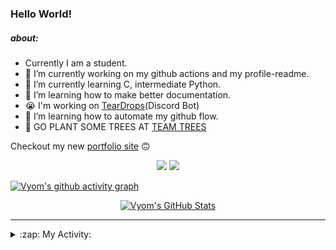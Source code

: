 ### Hello World!

##### about:
- Currently I am a student.
- 🔭 I’m currently working on my github actions and my profile-readme. 
- 🌱 I’m currently learning C, intermediate Python.
- 🌱 I’m learning how to make better documentation.
- 😭 I'm working on [TearDrops](https://github.com/Vyvy-vi/TearDrops)(Discord Bot)
- 🌱 I’m learning how to automate my github flow.
- 🌱 GO PLANT SOME TREES AT [TEAM TREES](https://teamtrees.org/)

Checkout my new [portfolio site](https://vyvy-vi.github.io/portfolio) 🙃

<p align="center">
  <a href="https://twitter.com/Vyvy_viM"><img target="_blank" src="https://img.shields.io/badge/twitter%20@Vyvy_viM-0D95E8?style=for-the-badge&logo=twitter&logoColor=white"/></a> 
  <a href="https://vyvy-vi.github.io/portfolio"><img target="_blank" src="https://img.shields.io/badge/-I%27m_craving_for_open_source-green?style=for-the-badge&logo=github&logoColor=black"/></a> 
</p>

[![Vyom's github activity graph](https://activity-graph.herokuapp.com/graph?username=Vyvy-vi)](https://github.com/ashutosh00710/github-readme-activity-graph)

<p align="center">
<a href="https://github.com/Vyvy-vi/Vyvy-vi">
  <img src="https://profile-readme-git-master.vyvy-vi.vercel.app/api?username=Vyvy-vi&show_icons=true&line_height=27&count_private=true&title_color=ffffff&text_color=c9cacc&icon_color=2bbc8a&bg_color=1d1f21" alt="Vyom's GitHub Stats" />
</a>
</p>


---
<details>
  <summary>:zap: My Activity:</summary>
  
<!--START_SECTION:waka-->
**I'm an Early 🐤** 

```text
🌞 Morning    53 commits     ███████████░░░░░░░░░░░░░░   45.3% 
🌆 Daytime    11 commits     ██░░░░░░░░░░░░░░░░░░░░░░░   9.4% 
🌃 Evening    31 commits     ██████░░░░░░░░░░░░░░░░░░░   26.5% 
🌙 Night      22 commits     ████░░░░░░░░░░░░░░░░░░░░░   18.8%

```
📅 **I'm Most Productive on Monday** 

```text
Monday       28 commits     ██████░░░░░░░░░░░░░░░░░░░   23.93% 
Tuesday      14 commits     ███░░░░░░░░░░░░░░░░░░░░░░   11.97% 
Wednesday    10 commits     ██░░░░░░░░░░░░░░░░░░░░░░░   8.55% 
Thursday     10 commits     ██░░░░░░░░░░░░░░░░░░░░░░░   8.55% 
Friday       17 commits     ███░░░░░░░░░░░░░░░░░░░░░░   14.53% 
Saturday     20 commits     ████░░░░░░░░░░░░░░░░░░░░░   17.09% 
Sunday       18 commits     ███░░░░░░░░░░░░░░░░░░░░░░   15.38%

```


📊 **This Week I Spent My Time On** 

```text
🔥 Editors: 
Vim                      7 hrs 47 mins       █████████████████████████   100.0%

🐱‍💻 Projects: 
dev-quotes-api           2 hrs 21 mins       ███████░░░░░░░░░░░░░░░░░░   30.24% 
assistant-bee            2 hrs 6 mins        ██████░░░░░░░░░░░░░░░░░░░   27.11% 
TearDrops                1 hr 31 mins        █████░░░░░░░░░░░░░░░░░░░░   19.55% 
Unknown Project          59 mins             ███░░░░░░░░░░░░░░░░░░░░░░   12.63% 
Minecraft                14 mins             ░░░░░░░░░░░░░░░░░░░░░░░░░   3.19%

```


<!--END_SECTION:waka-->
</details>
